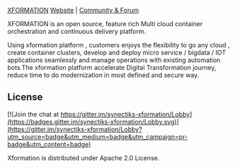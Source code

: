 [XFORMATION](https://synectiks.com) 
[Website](https://synectiks.com) |
[Community & Forum](https://community.xformation.com)

XFORMATION is an open source, feature rich Multi cloud container orchestration and 
continuous delivery platform.

Using xformation platform , customers enjoys the flexibility to go any cloud , create container clusters, develop and deploy micro service / bigdata / IOT applications seamlessly and manage operations with existing automation bots.The xformation platform accelerate Digital Transformation journey, reduce time to do modernization in most defined and secure way.
## License

[![Join the chat at https://gitter.im/synectiks-xformation/Lobby](https://badges.gitter.im/synectiks-xformation/Lobby.svg)](https://gitter.im/synectiks-xformation/Lobby?utm_source=badge&utm_medium=badge&utm_campaign=pr-badge&utm_content=badge)

Xformation is distributed under Apache 2.0 License.


